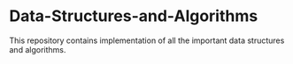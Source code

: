 # Data-Structures-and-Algorithms
This repository contains implementation of all the important data structures and algorithms.
